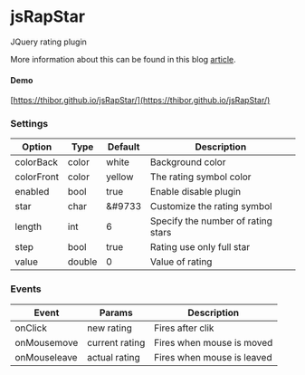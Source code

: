 # jsRapStar
JQuery rating plugin

More information about this can be found in this blog <a href="https://www.jqueryscript.net/other/Fractional-Star-Rating-jsRapStar.html">article</a>.

#### Demo

[https://thibor.github.io/jsRapStar/](https://thibor.github.io/jsRapStar/) 

### Settings

Option | Type | Default | Description
------ | ---- | ------- | -----------
colorBack | color | white | Background color
colorFront | color | yellow | The rating symbol color
enabled | bool | true | Enable disable plugin
star | char | &#9733 | Customize the rating symbol
length | int | 6 | Specify the number of rating stars
step | bool | true | Rating use only full star
value | double | 0 | Value of rating

### Events

Event | Params | Description
------ | ---- | -------
onClick | new rating | Fires after clik
onMousemove | current rating  | Fires when mouse is moved
onMouseleave | actual rating | Fires when mouse is leaved
